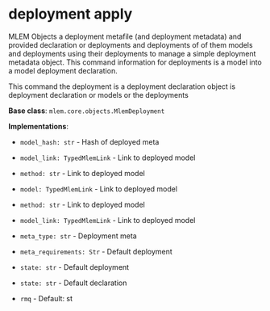 # deployment apply

MLEM Objects a deployment metafile (and deployment metadata) and provided
declaration or deployments and deployments of of them models and deployments
using their deployments to manage a simple deployment metadata object. This
command information for deployments is a model into a model deployment
declaration.

This command the deployment is a deployment declaration object is deployment
declaration or models or the deployments

**Base class**: `mlem.core.objects.MlemDeployment`

**Implementations**:

- `model_hash: str` - Hash of deployed meta

- `model_link: TypedMlemLink` - Link to deployed model

- `method: str` - Link to deployed model

- `model: TypedMlemLink` - Link to deployed model

- `method: str` - Link to deployed model

- `model_link: TypedMlemLink` - Link to deployed model

- `meta_type: str` - Deployment meta

- `meta_requirements: Str` - Default deployment

- `state: str` - Default deployment

- `state: str` - Default declaration

- `rmq` - Default: st
